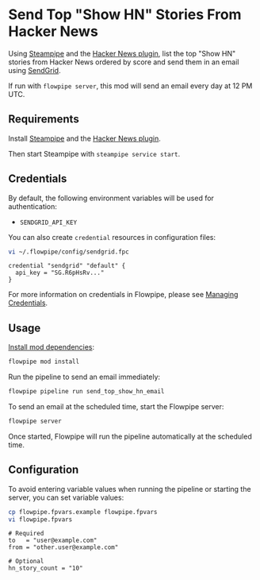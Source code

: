 # Send Top "Show HN" Stories From Hacker News

Using [Steampipe](https://steampipe.io/) and the [Hacker News plugin](https://hub.steampipe.io/plugins/turbot/hackernews), list the top "Show HN" stories from Hacker News ordered by score and send them in an email using [SendGrid](https://sendgrid.com).

If run with `flowpipe server`, this mod will send an email every day at 12 PM UTC.

## Requirements

Install [Steampipe](https://steampipe.io/downloads) and the [Hacker News plugin](https://hub.steampipe.io/plugins/turbot/hackernews#get-started).

Then start Steampipe with `steampipe service start`.

## Credentials

By default, the following environment variables will be used for authentication:

- `SENDGRID_API_KEY`

You can also create `credential` resources in configuration files:

```sh
vi ~/.flowpipe/config/sendgrid.fpc
```

```hcl
credential "sendgrid" "default" {
  api_key = "SG.R6pHsRv..."
}
```

For more information on credentials in Flowpipe, please see [Managing Credentials](https://flowpipe.io/docs/run/credentials).

## Usage

[Install mod dependencies](https://www.flowpipe.io/docs/mods/mod-dependencies#mod-dependencies):

```sh
flowpipe mod install
```

Run the pipeline to send an email immediately:

```sh
flowpipe pipeline run send_top_show_hn_email
```

To send an email at the scheduled time, start the Flowpipe server:

```sh
flowpipe server
```

Once started, Flowpipe will run the pipeline automatically at the scheduled time.

## Configuration

To avoid entering variable values when running the pipeline or starting the server, you can set variable values:

```sh
cp flowpipe.fpvars.example flowpipe.fpvars
vi flowpipe.fpvars
```

```hcl
# Required
to   = "user@example.com"
from = "other.user@example.com"

# Optional
hn_story_count = "10"
```
